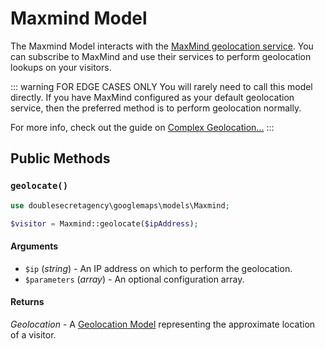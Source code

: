 # Maxmind Model

The Maxmind Model interacts with the [MaxMind geolocation service](https://www.maxmind.com/). You can subscribe to MaxMind and use their services to perform geolocation lookups on your visitors.

::: warning FOR EDGE CASES ONLY
You will rarely need to call this model directly. If you have MaxMind configured as your default geolocation service, then the preferred method is to perform geolocation normally.

For more info, check out the guide on [Complex Geolocation...](/guides/complex-geolocation/)
:::

## Public Methods

### `geolocate()`

```php
use doublesecretagency\googlemaps\models\Maxmind;

$visitor = Maxmind::geolocate($ipAddress);
```

#### Arguments

 - `$ip` (_string_) - An IP address on which to perform the geolocation.
 - `$parameters` (_array_) - An optional configuration array.

#### Returns

_Geolocation_ - A [Geolocation Model](/models/geolocation-model/) representing the approximate location of a visitor.
